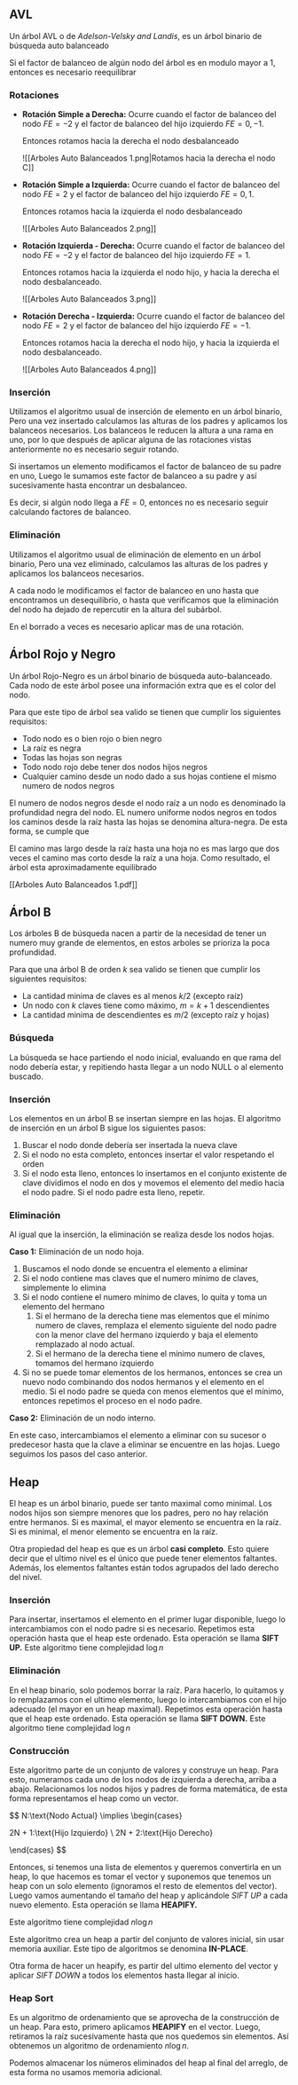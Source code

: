 ## AVL

Un árbol AVL o de *Adelson-Velsky and Landis*, es un árbol binario de búsqueda auto balanceado

Si el factor de balanceo de algún nodo del árbol es en modulo mayor a 1, entonces es necesario reequilibrar

### Rotaciones

- **Rotación Simple a Derecha:** Ocurre cuando el factor de balanceo del nodo $FE = -2$ y el factor de balanceo del hijo izquierdo $FE = 0, -1$.

	Entonces rotamos hacia la derecha el nodo desbalanceado

	![[Arboles Auto Balanceados 1.png|Rotamos hacia la derecha el nodo C]]

- **Rotación Simple a Izquierda:** Ocurre cuando el factor de balanceo del nodo $FE = 2$ y el factor de balanceo del hijo izquierdo $FE = 0, 1$.

	Entonces rotamos hacia la izquierda el nodo desbalanceado

	![[Arboles Auto Balanceados 2.png]]

- **Rotación Izquierda - Derecha:** Ocurre cuando el factor de balanceo del nodo $FE = -2$ y el factor de balanceo del hijo izquierdo $FE = 1$.

	Entonces rotamos hacia la izquierda el nodo hijo, y hacia la derecha el nodo desbalanceado.

	![[Arboles Auto Balanceados 3.png]]

- **Rotación Derecha - Izquierda:** Ocurre cuando el factor de balanceo del nodo $FE = 2$ y el factor de balanceo del hijo izquierdo $FE = -1$.

	Entonces rotamos hacia la derecha el nodo hijo, y hacia la izquierda el nodo desbalanceado.

	![[Arboles Auto Balanceados 4.png]]

### Inserción

Utilizamos el algoritmo usual de inserción de elemento en un árbol binario, Pero una vez insertado calculamos las alturas de los padres y aplicamos los balanceos necesarios. Los balanceos le reducen la altura a una rama en uno, por lo que después de aplicar alguna de las rotaciones vistas anteriormente no es necesario seguir rotando.

Si insertamos un elemento modificamos el factor de balanceo de su padre en uno, Luego le sumamos este factor de balanceo a su padre y así sucesivamente hasta encontrar un desbalanceo.

Es decir, si algún nodo llega a $FE = 0$, entonces no es necesario seguir calculando factores de balanceo.

### Eliminación

Utilizamos el algoritmo usual de eliminación de elemento en un árbol binario, Pero una vez eliminado, calculamos las alturas de los padres y aplicamos los balanceos necesarios.

A cada nodo le modificamos el factor de balanceo en uno hasta que encontramos un desequilibrio, o hasta que verificamos que la eliminación del nodo ha dejado de repercutir en la altura del subárbol.

En el borrado a veces es necesario aplicar mas de una rotación.

## Árbol Rojo y Negro

Un árbol Rojo-Negro es un árbol binario de búsqueda auto-balanceado. Cada nodo de este árbol posee una información extra que es el color del nodo.

Para que este tipo de árbol sea valido se tienen que cumplir los siguientes requisitos:

- Todo nodo es o bien rojo o bien negro
- La raíz es negra
- Todas las hojas son negras
- Todo nodo rojo debe tener dos nodos hijos negros
- Cualquier camino desde un nodo dado a sus hojas contiene el mismo numero de nodos negros

El numero de nodos negros desde el nodo raíz a un nodo es denominado la profundidad negra del nodo. EL numero uniforme nodos negros en todos los caminos desde la raíz hasta las hojas se denomina altura-negra. De esta forma, se cumple que

El camino mas largo desde la raíz hasta una hoja no es mas largo que dos veces el camino mas corto desde la raíz a una hoja. Como resultado, el árbol esta aproximadamente equilibrado

[[Arboles Auto Balanceados 1.pdf]]

## Árbol B

Los árboles B de búsqueda nacen a partir de la necesidad de tener un numero muy grande de elementos, en estos arboles se prioriza la poca profundidad.

Para que una árbol B de orden $k$ sea valido se tienen que cumplir los siguientes requisitos:

- La cantidad minima de claves es al menos $k/2$ (excepto raíz)
- Un nodo con $k$ claves tiene como máximo, $m{=}k{+}1$ descendientes
- La cantidad minima de descendientes es $m/2$ (excepto raíz y hojas)

### Búsqueda

La búsqueda se hace partiendo el nodo inicial, evaluando en que rama del nodo debería estar, y repitiendo hasta llegar a un nodo NULL o al elemento buscado.

### Inserción

Los elementos en un árbol B se insertan siempre en las hojas. El algoritmo de inserción en un árbol B sigue los siguientes pasos:

1. Buscar el nodo donde debería ser insertada la nueva clave
2. Si el nodo no esta completo, entonces insertar el valor respetando el orden
3. Si el nodo esta lleno, entonces lo insertamos en el conjunto existente de clave dividimos el nodo en dos y movemos el elemento del medio hacia el nodo padre. Si el nodo padre esta lleno, repetir.

### Eliminación

Al igual que la inserción, la eliminación se realiza desde los nodos hojas.

**Caso 1:** Eliminación de un nodo hoja.

1. Buscamos el nodo donde se encuentra el elemento a eliminar
2. Si el nodo contiene mas claves que el numero mínimo de claves, simplemente lo elimina
3. Si el nodo contiene el numero mínimo de claves, lo quita y toma un elemento del hermano
	1. Si el hermano de la derecha tiene mas elementos que el mínimo numero de claves, remplaza el elemento siguiente del nodo padre con la menor clave del hermano izquierdo y baja el elemento remplazado al nodo actual.
	2. Si el hermano de la derecha tiene el mínimo numero de claves, tomamos del hermano izquierdo
4. Si no se puede tomar elementos de los hermanos, entonces se crea un nuevo nodo combinando dos nodos hermanos y el elemento en el medio. Si el nodo padre se queda con menos elementos que el mínimo, entonces repetimos el proceso en el nodo padre.

**Caso 2:** Eliminación de un nodo interno.

En este caso, intercambiamos el elemento a eliminar con su sucesor o predecesor hasta que la clave a eliminar se encuentre en las hojas. Luego seguimos los pasos del caso anterior.

## Heap

El heap es un árbol binario, puede ser tanto maximal como minimal. Los nodos hijos son siempre menores que los padres, pero no hay relación entre hermanos. Si es maximal, el mayor elemento se encuentra en la raíz. Si es minimal, el menor elemento se encuentra en la raíz.

Otra propiedad del heap es que es un árbol **casi completo**. Esto quiere decir que el ultimo nivel es el único que puede tener elementos faltantes. Además, los elementos faltantes están todos agrupados del lado derecho del nivel.

### Inserción

Para insertar, insertamos el elemento en el primer lugar disponible, luego lo intercambiamos con el nodo padre si es necesario. Repetimos esta operación hasta que el heap este ordenado. Esta operación se llama **SIFT UP.** Este algoritmo tiene complejidad $\log n$

### Eliminación

En el heap binario, solo podemos borrar la raíz. Para hacerlo, lo quitamos y lo remplazamos con el ultimo elemento, luego lo intercambiamos con el hijo adecuado (el mayor en un heap maximal). Repetimos esta operación hasta que el heap este ordenado. Esta operación se llama **SIFT DOWN.** Este algoritmo tiene complejidad $\log n$

### Construcción

Este algoritmo parte de un conjunto de valores y construye un heap. Para esto, numeramos cada uno de los nodos de izquierda a derecha, arriba a abajo. Relacionamos los nodos hijos y padres de forma matemática, de esta forma representamos el heap como un vector.

$$
N:\text{Nodo Actual} \implies \begin{cases}

2N + 1:\text{Hijo Izquierdo} \\
2N + 2:\text{Hijo Derecho}

\end{cases}
$$

Entonces, si tenemos una lista de elementos y queremos convertirla en un heap, lo que hacemos es tomar el vector y suponemos que tenemos un heap con un solo elemento (ignoramos el resto de elementos del vector). Luego vamos aumentando el tamaño del heap y aplicándole *SIFT UP* a cada nuevo elemento. Esta operación se llama **HEAPIFY.**

Este algoritmo tiene complejidad $n \log n$

Este algoritmo crea un heap a partir del conjunto de valores inicial, sin usar memoria auxiliar. Este tipo de algoritmos se denomina **IN-PLACE**.

Otra forma de hacer un heapify, es partir del ultimo elemento del vector y aplicar *SIFT DOWN* a todos los elementos hasta llegar al inicio.

### Heap Sort

Es un algoritmo de ordenamiento que se aprovecha de la construcción de un heap. Para esto, primero aplicamos **HEAPIFY** en el vector. Luego, retiramos la raíz sucesivamente hasta que nos quedemos sin elementos. Así obtenemos un algoritmo de ordenamiento $n \log n$.

Podemos almacenar los números eliminados del heap al final del arreglo, de esta forma no usamos memoria adicional.
